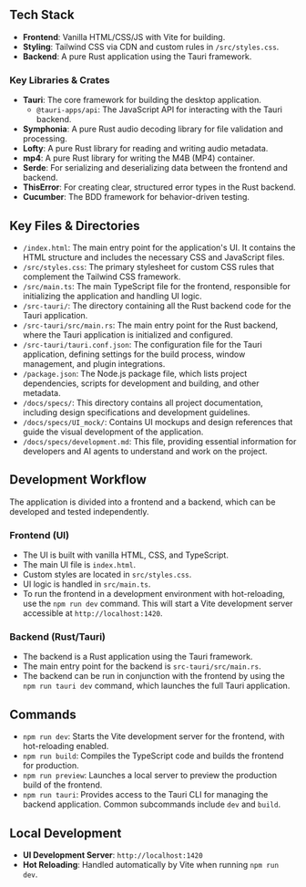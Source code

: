 ## Tech Stack
- **Frontend**: Vanilla HTML/CSS/JS with Vite for building.
- **Styling**: Tailwind CSS via CDN and custom rules in `/src/styles.css`.
- **Backend**: A pure Rust application using the Tauri framework.

### Key Libraries & Crates
- **Tauri**: The core framework for building the desktop application.
  - `@tauri-apps/api`: The JavaScript API for interacting with the Tauri backend.
- **Symphonia**: A pure Rust audio decoding library for file validation and processing.
- **Lofty**: A pure Rust library for reading and writing audio metadata.
- **mp4**: A pure Rust library for writing the M4B (MP4) container.
- **Serde**: For serializing and deserializing data between the frontend and backend.
- **ThisError**: For creating clear, structured error types in the Rust backend.
- **Cucumber**: The BDD framework for behavior-driven testing.

## Key Files & Directories
- `/index.html`: The main entry point for the application's UI. It contains the HTML structure and includes the necessary CSS and JavaScript files.
- `/src/styles.css`: The primary stylesheet for custom CSS rules that complement the Tailwind CSS framework.
- `/src/main.ts`: The main TypeScript file for the frontend, responsible for initializing the application and handling UI logic.
- `/src-tauri/`: The directory containing all the Rust backend code for the Tauri application.
- `/src-tauri/src/main.rs`: The main entry point for the Rust backend, where the Tauri application is initialized and configured.
- `/src-tauri/tauri.conf.json`: The configuration file for the Tauri application, defining settings for the build process, window management, and plugin integrations.
- `/package.json`: The Node.js package file, which lists project dependencies, scripts for development and building, and other metadata.
- `/docs/specs/`: This directory contains all project documentation, including design specifications and development guidelines.
- `/docs/specs/UI_mock/`: Contains UI mockups and design references that guide the visual development of the application.
- `/docs/specs/development.md`: This file, providing essential information for developers and AI agents to understand and work on the project.

## Development Workflow
The application is divided into a frontend and a backend, which can be developed and tested independently.

### Frontend (UI)
- The UI is built with vanilla HTML, CSS, and TypeScript.
- The main UI file is `index.html`.
- Custom styles are located in `src/styles.css`.
- UI logic is handled in `src/main.ts`.
- To run the frontend in a development environment with hot-reloading, use the `npm run dev` command. This will start a Vite development server accessible at `http://localhost:1420`.

### Backend (Rust/Tauri)
- The backend is a Rust application using the Tauri framework.
- The main entry point for the backend is `src-tauri/src/main.rs`.
- The backend can be run in conjunction with the frontend by using the `npm run tauri dev` command, which launches the full Tauri application.

## Commands
- `npm run dev`: Starts the Vite development server for the frontend, with hot-reloading enabled.
- `npm run build`: Compiles the TypeScript code and builds the frontend for production.
- `npm run preview`: Launches a local server to preview the production build of the frontend.
- `npm run tauri`: Provides access to the Tauri CLI for managing the backend application. Common subcommands include `dev` and `build`.

## Local Development
- **UI Development Server**: `http://localhost:1420`
- **Hot Reloading**: Handled automatically by Vite when running `npm run dev`.